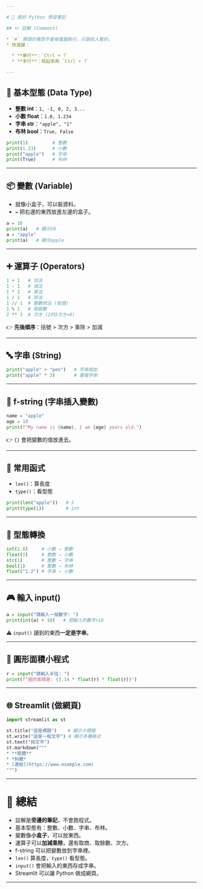 ```yaml
---

# 🐍 我的 Python 學習筆記

## ✏️ 註解 (Comment)

* `#` 開頭的東西不會被電腦執行，只是給人看的。
* 快速鍵：

  * **單行**：`Ctrl + ?`
  * **多行**：框起來再 `Ctrl + ?`

---
```


## 🔢 基本型態 (Data Type)

- **整數 int**：`1, -1, 0, 2, 3...`
- **小數 float**：`1.0, 1.234`
- **字串 str**：`"apple", "1"`
- **布林 bool**：`True, False`

```python
print(1)         # 整數
print(1.23)      # 小數
print("apple")   # 字串
print(True)      # 布林
```

---

## 📦 變數 (Variable)

- 就像小盒子，可以裝資料。
- `=` 把右邊的東西放進左邊的盒子。

```python
a = 10
print(a)   # 顯示10
a = "apple"
print(a)   # 顯示apple
```

---

## ➕ 運算子 (Operators)

```python
1 + 1   # 加法
1 - 1   # 減法
1 * 1   # 乘法
1 / 1   # 除法
1 // 1  # 整數除法 (取商)
1 % 1   # 取餘數
2 ** 3  # 次方 (2的3次方=8)
```

👉 **先後順序**：括號 > 次方 > 乘除 > 加減

---

## 🔤 字串 (String)

```python
print("apple" + "pen")   # 字串相加
print("apple" * 3)       # 重複字串
```

---

## 📝 f-string (字串插入變數)

```python
name = "apple"
age = 18
print(f"My name is {name}, I am {age} years old.")
```

👉 `{}` 會把變數的值放進去。

---

## 📏 常用函式

- `len()`：算長度
- `type()`：看型態

```python
print(len("apple"))   # 5
print(type(1))        # int
```

---

## 🔄 型態轉換

```python
int(1.0)     # 小數 → 整數
float(1)     # 整數 → 小數
str(1)       # 整數 → 字串
bool(1)      # 整數 → 布林
float("1.2") # 字串 → 小數
```

---

## 🎮 輸入 input()

```python
a = input("請輸入一個數字: ")
print(int(a) + 10)   # 把輸入的數字+10
```

⚠️ `input()` 讀到的東西**一定是字串**。

---

## 🔵 圓形面積小程式

```python
r = input("請輸入半徑: ")
print(f"圓的面積是: {3.14 * float(r) * float(r)}")
```

---

## 🌐 Streamlit (做網頁)

```python
import streamlit as st

st.title("這是標題")    # 顯示大標題
st.write("這是一般文字") # 顯示多種格式
st.text("純文字")
st.markdown("""
* **粗體**
* *斜體*
* [連結](https://www.example.com)
""")
```

---

# 🎯 總結

- 註解是**旁邊的筆記**，不會跑程式。
- 基本型態有：整數、小數、字串、布林。
- 變數像**小盒子**，可以放東西。
- 運算子可以**加減乘除**，還有取商、取餘數、次方。
- f-string 可以把變數放到字串裡。
- `len()` 算長度，`type()` 看型態。
- `input()` 會把輸入的東西存成字串。
- Streamlit 可以讓 Python 做成網頁。

---
